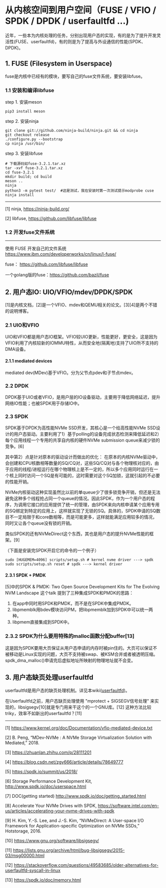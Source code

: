 # 从内核空间到用户空间（FUSE / VFIO / SPDK / DPDK / userfaultfd ...)

近年，一些本为内核处理的任务，分别出现用户态的实现，有的是为了提升开发灵活性(FUSE、userfaultfd)，有的则是为了提高与外设通信的性能(SPDK、DPDK)。

## 1. FUSE (Filesystem in Userspace)

fuse是内核中已经有的模块，要写自己的fuse文件系统，要安装libfuse。


### 1.1 安装和编译libfuse

step 1. 安装meson
```
pip3 install meson
```
step 2. 安装ninja
```
git clone git://github.com/ninja-build/ninja.git && cd ninja
git checkout release
./configure.py --bootstrap
cp ninja /usr/bin/
```

step 3. 安装libfuse
```
# 下载源码如fuse-3.2.1.tar.xz
tar -xvf fuse-3.2.1.tar.xz
cd fuse-3.2.1
mkdir build; cd build
meson ..
ninja
python3 -m pytest test/  #这是测试，我在安装时第一次测试提示modprobe cuse
ninja install
```


---
[1] ninja, https://ninja-build.org/

[2] libfuse, https://github.com/libfuse/libfuse


### 1.2 开发fuse文件系统


---

使用 FUSE 开发自己的文件系统  https://www.ibm.com/developerworks/cn/linux/l-fuse/

fuse： https://github.com/libfuse/libfuse

一个golang版的fuse：https://github.com/bazil/fuse


## 2. 用户态IO: UIO/VFIO/mdev/DPDK/SPDK

[1]是内核文档，[2]是一个VFIO、mdev和QEMU相关的论文。[3][4]是两个不错的说明博客。

### 2.1 UIO和VFIO
UIO和VFIO都是用户态IO框架。VFIO较UIO更新，性能更好，更安全，这是因为VFIO利用了内核较新的IOMMU特性，从而安全地(隔离地)支持了UIO所不支持的DMA设备。

#### 2.1.1 mediated devices
mediated dev(MDev)基于VFIO。分为父节点pdev和子节点mdev。

### 2.2 DPDK
DPDK基于UIO或者VFIO，是用户层的IO设备驱动，主要用于降低网络延迟，提升网络IO性能；也被SPDK用于存储IO中。

### 2.3 SPDK


SPDK基于DPDK为高性能NVMe SSD开发，其核心是一个给高性能NVMe SSD设计的用户态驱动。主要利用了1）基于polling的设备完成状态检测来降低延迟和2）每个应用线程一个专用的共享自内核的硬件NVMe submission queue来减少锁的竞争。[6]

其中第2）点是针对原本的驱动设计而做出的优化： 在原本的内核NVMe驱动中，会创建和CPU核数相等数量的SQ/CQ对，这些SQ/CQ对与各个物理核对应的，由于应用的线程/进程运行在哪个物理核上是不一定的，所以多个应用同时运行在一个核上同时访问一个SQ是有可能的，这时需要对这个SQ加锁，这就引起的不必要的性能开销。

NVMe内核驱动这种实现虽然比以前的单queue少了很多锁竞争开销，但还是无法避免这种多个线程抢占同一个queue的情况。因此SPDK，作为一个用户态的程序，为调用它接口的应用提供了统一的管理，由SPDK来向内核申请某个应用专用的SQ绑定到特定的应用上，这样就实现了无锁的SQ。具体的，SPDK申请的SQ数目不一定局限于和core数相等，而是可能更多，这样就能满足应用较多的情况，同时又让各个queue没有锁的开销。

类似SPDK的还有NVMeDirect这个东西，其也是用户态的提升NVMe性能的框架。[9]

（下面是安装完SPDK开启它的命令的一个例子）

```
sudo [HUGEMEM=4096] scripts/setup.sh # kernel nvme driver ---> spdk
sudo scripts/setup.sh reset # spdk ---> kernel driver
```

#### 2.3.1 SPDK + PMDK

[5]中的SPDK & PMDK: Two Open Source Development Kits for The Evolving NVM Landscape 这个talk 提到了三种集成SPDK和PMDK的思路：

1. 在app中同时用SPDK和PMDK，而不是在SPDK中集成PMDK。
2. libpmemblk用bdev模块访问PM，把libpmemblk加到SPDK中可以统一两种。
3. libpmem直接集成到SPDK中。

### 2.3.2 SPDK为什么要用特殊的malloc函数分配buffer[13]

这是因为SPDK要用大页保证从用户态申请的内存时被pin住的。大页可以保证不被移动是Linux实现的问题，大页不支持被swap、被KSM合并或者被透明压缩。spdk_dma_malloc()申请完后虚拟地址所映射的物理地址就不会变。



## 3. 用户态缺页处理userfaultfd

userfaultfd是用户态的缺页处理机制。详见本wiki([userfaultfd](https://github.com/zhangjaycee/real_tech/wiki/linux_031))。

在Userfaultfd之前，用户态缺页处理使用 "mprotect + SIGSEGV信号处理" 来实现的，libsigsegv[10]就是专门用来干这个的一个GNU库。[12] 这种方法比较triky，效率不如新出的userfaultfd？[11]

---
[1] https://www.kernel.org/doc/Documentation/vfio-mediated-device.txt

[2] B. Peng, “MDev-NVMe : A NVMe Storage Virtualization Solution with Mediated,” 2018.

[3] https://zhuanlan.zhihu.com/p/28111201

[4] https://blog.csdn.net/zgy666/article/details/78649777

[5] https://spdk.io/summit/us/2018/ 

[6] Storage Performance Development Kit, http://www.spdk.io/doc/userspace.html

[7] DOC(getting started) http://www.spdk.io/doc/getting_started.html

[8] Accelerate Your NVMe Drives with SPDK, https://software.intel.com/en-us/articles/accelerating-your-nvme-drives-with-spdk

[9] H. Kim, Y.-S. Lee, and J.-S. Kim, “NVMeDirect: A User-space I/O Framework for Application-specific Optimization on NVMe SSDs,” Hotstorage, 2016.

[10] https://www.gnu.org/software/libsigsegv/

[11] https://lists.gnu.org/archive/html/bug-libsigsegv/2015-03/msg00000.html

[12] https://stackoverflow.com/questions/49583685/older-alternatives-for-userfaultfd-syscall-in-linux

[13] https://spdk.io/doc/memory.html

